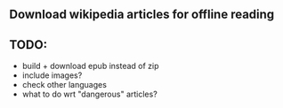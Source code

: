 ## Download wikipedia articles for offline reading

## TODO:
- build + download epub instead of zip
- include images?
- check other languages
- what to do wrt "dangerous" articles?
